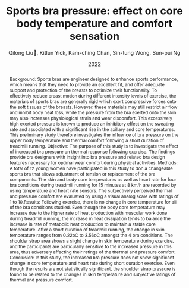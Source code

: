 ---
title: "Sports bra pressure: effect on core body temperature and comfort sensation"
author: "Qilong Liu👋, Kitlun Yick, Kam-ching Chan, Sin-tung Wong, Sun-pui Ng"
venue: "Applied Human Factors and Ergonomics (AHFE) 2022 International Conference"
date: "2022"
doi: "https://doi.org/10.54941/ahfe1001991"
abstract: "Background: Sports bras are engineer designed to enhance sports performance, which means that they need to provide an excellent fit, and offer adequate support and protection of the breasts to optimize their functionality. To effectively reduce breast motion during different intensity levels of exercise, the materials of sports bras are generally rigid which exert compressive forces onto the soft tissues of the breasts. However, these materials may still restrict air flow and inhibit body heat loss, while the pressure from the bra exerted onto the skin may also increases physiological strain and wear discomfort. This excessively high exerted pressure is known to produce an inhibitory effect on the sweating rate and associated with a significant rise in the axillary and core temperatures. This preliminary study therefore investigates the influence of bra pressure on the upper body temperature and thermal comfort following a short duration of treadmill running. Objective: The purpose of this study is to investigate the effect of increased bra pressure on thermal response following exercise. The findings provide bra designers with insight into bra pressure and related bra design features necessary for optimal wear comfort during physical activities. Methods: A total of 12 young women have participated in this study to don a changeable sports bra that allows adjustment of tension or replacement of the bra components. The skin and body core temperatures as well as heart rate for four bra conditions during treadmill running for 15 minutes at 8 km/h are recorded by using temperature and heart rate sensors. The subjectively perceived thermal and pressure comfort are evaluated by using a visual analog scale with ratings of 1 to 10.Results: Following exercise, there is no change in core temperature for all of the bra conditions studied. Even though the body core temperature may increase due to the higher rate of heat production with muscular work done during treadmill running, the increase in heat dissipation tends to balance the increase in rate of metabolic heat production to maintain a stable core temperature. After a short duration of treadmill running, the change in skin temperature ranges from 0.22oC to 3.56oC amongst the 4 bra conditions. The shoulder strap area shows a slight change in skin temperature during exercise, and the participants are particularly sensitive to the increased pressure in this area, thus adversely affecting their ratings of the thermal and pressure comfort. Conclusion: In this study, the increased bra pressure does not show significant change in core temperature and heart rate during short duration exercise. Even though the results are not statistically significant, the shoulder strap pressure is found to be related to the changes in skin temperature and subjective ratings of thermal and pressure comfort."
---